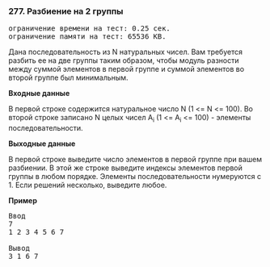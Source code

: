 ﻿### 277. Разбиение на 2 группы

<pre>ограничение времени на тест: 0.25 сек.
ограничение памяти на тест: 65536 KB.</pre>


Дана последовательность из N натуральных чисел. Вам требуется разбить ее на две группы таким образом, чтобы модуль разности между суммой элементов в первой группе и суммой элементов во второй группе был минимальным.

**Входные данные**

В первой строке содержится натуральное число N (1 <= N <= 100). Во второй строке записано N целых чисел A<sub>i</sub> (1 <= A<sub>i</sub> <= 100) - элементы последовательности.

**Выходные данные**

В первой строке выведите число элементов в первой группе при вашем разбиении. В этой же строке выведите индексы элементов первой группы в любом порядке. Элементы последовательности нумеруются с 1. Если решений несколько, выведите любое.

**Пример**

<pre>Ввод
7 
1 2 3 4 5 6 7

Вывод
3 1 6 7</pre>
